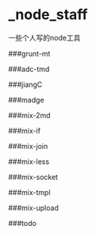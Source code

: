 _node_staff
===========

一些个人写的node工具

###grunt-mt

###adc-tmd

###jiangC

###madge

###mix-2md

###mix-if

###mix-join

###mix-less

###mix-socket

###mix-tmpl

###mix-upload

###todo
